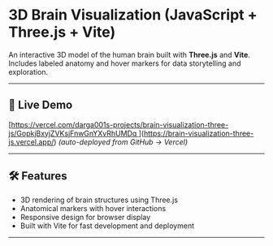 # 3D Brain Visualization (JavaScript + Three.js + Vite)

An interactive 3D model of the human brain built with **Three.js** and **Vite**.  
Includes labeled anatomy and hover markers for data storytelling and exploration.  

---

## 🚀 Live Demo
[[https://vercel.com/darga001s-projects/brain-visualization-three-js/GopkjBxyjZVKsjFnwGnYXvRhUMDq ](https://brain-visualization-three-js-git-main-darga001s-projects.vercel.app/)](https://brain-visualization-three-js.vercel.app/)
*(auto-deployed from GitHub → Vercel)*

---

## 🛠️ Features
- 3D rendering of brain structures using Three.js
- Anatomical markers with hover interactions
- Responsive design for browser display
- Built with Vite for fast development and deployment

---

